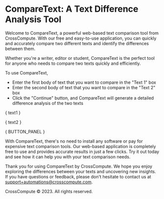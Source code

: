 # CompareText: A Text Difference Analysis Tool

Welcome to CompareText, a powerful web-based text comparison tool from CrossCompute. With our free and easy-to-use application, you can quickly and accurately compare two different texts and identify the differences between them.

Whether you're a writer, editor or student, CompareText is the perfect tool for anyone who needs to compare two texts quickly and efficiently.

To use CompareText,

- Enter the first body of text that you want to compare in the "Text 1" box
- Enter the second body of text that you want to compare in the "Text 2" box
- Click the "Continue" button, and CompareText will generate a detailed difference analysis of the two texts

{ text1 }

{ text2 }

{ BUTTON_PANEL }

With CompareText, there's no need to install any software or pay for expensive text comparison tools. Our web-based application is completely free to use and provides accurate results in just a few clicks. Try it out today and see how it can help you with your text comparison needs.

Thank you for using CompareText by CrossCompute. We hope you enjoy exploring the differences between your texts and uncovering new insights. If you have questions or feedback, please don't hesitate to contact us at [support+automations@crosscompute.com](mailto:support+automations@crosscompute.com).

CrossCompute © 2023. All rights reserved.
